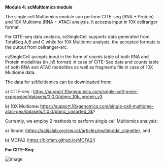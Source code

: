 **Module 4: scMultiomics module**

The single cell Multiomics module can perform CITE-seq (RNA + Protein) and 10X Multiome (RNA + ATAC) analysis. It accepts input in 10X cellranger format. 

For CITE-seq data analysis, ezSingleCell supports data generated from TotalSeq A,B and C while for 10X Multiome analysis, the accepted formats is the output from cellranger-arc. 

ezSingleCell accepts input in the form of counts table of both RNA and Protein modalities (in .h5 format) in case of CITE-Seq data and counts table of both RNA and ATAC modalities as well as fragments file in case of 10X Multiome data.

The data for scMultiomics can be downloaded from:

a) CITE-seq : https://support.10xgenomics.com/single-cell-gene-expression/datasets/3.0.0/pbmc_10k_protein_v3 

b) 10X Multiome: https://support.10xgenomics.com/single-cell-multiome-atac-gex/datasets/1.0.0/pbmc_unsorted_3k? 

Currently, we employ 2 methods to perform single cell Multiomics analysis:

a) Seurat (https://satijalab.org/seurat/articles/multimodal_vignette), and 

b) MOFA2 (https://biofam.github.io/MOFA2/)

**For CITE-Seq:**

![image](https://github.com/JinmiaoChenLab/ezSingleCell2/assets/8286779/1ce3fac0-b0b1-47b3-970d-f962d43c00e7)
